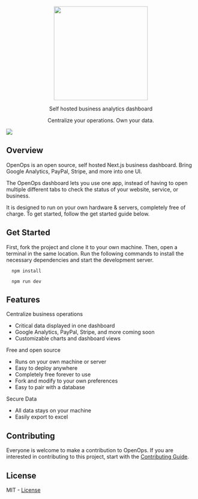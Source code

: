 <p align="center">
   <br/>
   <img width="250px" src="https://i.ibb.co/mhdC7YG/logo.png" />
   <p align="center">Self hosted business analytics dashboard</p>
   <p align="center">
   Centralize your operations.  Own your data.
   </p>
</p>
<img src="https://i.ibb.co/5KChfQw/Screenshot-2022-12-01-150341.png" />

## Overview 

OpenOps is an open source, self hosted Next.js business dashboard. Bring Google Analytics, PayPal, Stripe, and more into one UI.

The OpenOps dashboard lets you use one app, instead of having to open multiple different tabs to check the status of your website, service, or business.

It is designed to run on your own hardware & servers, completely free of charge.  To get started, follow the get started guide below.

## Get Started

First, fork the project and clone it to your own machine.  Then, open a terminal in the same location.  Run the following commands to install the necessary dependencies and start the development server.
```shell
  npm install
```
```shell
  npm run dev
```

## Features

Centralize business operations
- Critical data displayed in one dashboard
- Google Analytics, PayPal, Stripe, and more coming soon
- Customizable charts and dashboard views

Free and open source
- Runs on your own machine or server
- Easy to deploy anywhere
- Completely free forever to use
- Fork and modify to your own preferences
- Easy to pair with a database

Secure Data
- All data stays on your machine
- Easily export to excel

## Contributing

Everyone is welcome to make a contribution to OpenOps.  If you are interested in contributing to this project, start with the [Contributing Guide](https://github.com/ThePlugJumbo/openops/blob/main/CONTRIBUTING.md).

## License
MIT - [License](https://github.com/ThePlugJumbo/openops/blob/main/LICENSE)
